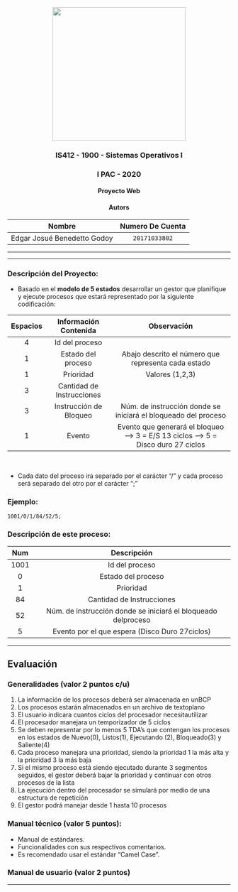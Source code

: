 <div align="center">
    <img src="https://www.areatecnologia.com/informatica/imagenes/so.jpg" width="300px"> </img> 
    
<!-- Encabezado -->
### IS412 - 1900 - Sistemas Operativos I
### I PAC - 2020
#### Proyecto Web
#### Autors 

| Nombre | Numero De Cuenta |
|:-------------:| :-----:|
| Edgar Josué Benedetto Godoy | ```20171033802``` |

</div>

_____
_____

### Descripción del Proyecto:
* Basado en el **modelo de 5 estados** desarrollar un gestor que planifique y ejecute procesos que 
estará representado por la siguiente codificación:

|Espacios| Información Contenida | Observación |
|:------:|:---------------------:|:-----------:|
|4| Id del proceso| |
|1| Estado del proceso | Abajo descrito el número que representa cada estado |
|1| Prioridad | Valores (1,2,3) |
|3| Cantidad de Instrucciones | |
|3| Instrucción de Bloqueo | Núm. de instrucción donde se iniciará el bloqueado del proceso |
|1| Evento | Evento que generará el bloqueo --> 3 = E/S 13 ciclos --> 5 = Disco duro 27 ciclos |

<br>

* Cada dato del proceso ira separado por el carácter “/” y cada proceso será separado del otro por el carácter “;”

### Ejemplo: 
   ```
   1001/0/1/84/52/5;
   ```

### Descripción de este proceso:
| Num | Descripción |
|:----:|:--------------:|
| 1001 | Id del proceso |
| 0 | Estado del proceso |
| 1 | Prioridad |
| 84 | Cantidad de Instrucciones |
| 52 | Núm. de instrucción donde se iniciará el bloqueado delproceso |
| 5 | Evento por el que espera (Disco Duro 27ciclos)|

______

## Evaluación
### Generalidades (valor 2 puntos c/u)
  1. La información de los procesos deberá ser almacenada en unBCP
  2. Los procesos estarán almacenados en un archivo de textoplano
  3. El usuario indicara cuantos ciclos del procesador necesitautilizar
  4. El procesador manejara un temporizador de 5 ciclos
  5. Se deben representar por lo menos 5 TDA’s que contengan los procesos en los estados de 
  Nuevo(0), Listos(1), Ejecutando (2), Bloqueado(3) y Saliente(4)
  6. Cada proceso manejara una prioridad, siendo la prioridad 1 la más alta y la prioridad 3 la 
  más baja
  7. Si el mismo proceso está siendo ejecutado durante 3 segmentos seguidos, el gestor 
  deberá bajar la prioridad y continuar con otros procesos de la lista
  8. La ejecución dentro del procesador se simulará por medio de una estructura de repetición
  9. El gestor podrá manejar desde 1 hasta 10 procesos
### Manual técnico (valor 5 puntos):
   * Manual de estándares.
   * Funcionalidades con sus respectivos comentarios.
   * Es recomendado usar el estándar “Camel Case”.
### Manual de usuario (valor 2 puntos)

_______
